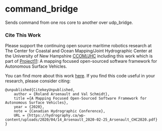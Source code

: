 # command_bridge
Sends command from one ros core to another over udp_bridge.

### Cite This Work
Please support the continuing open source maritime robotics research at The Center for Coastal and Ocean Mapping/Joint Hydrographic Center at the University of New Hampshire [CCOM/JHC](http://ccom.unh.edu/) including this work which is part of [Project11](https://github.com/CCOMJHC/project11): A mapping focused open-sourced software framework for Autonomous Surface Vehicles.

You can find more about this work [here](http://ccom.unh.edu/publications/mapping-focused-open-sourced-software-framework-autonomous-surface-vehicles).
If you find this code useful in your research, please consider citing:
```
@unpublished{CitekeyUnpublished,
    author = {Roland Arsenault and Val Schmidt},
    title ={A Mapping Focused Open-Sourced Software Framework for Autonomous Surface Vehicles},
    year = {2020},
    note = {Canadian Hydrographic Conference},
    URL = {https://hydrography.ca/wp-content/uploads/2020/04/14_Arsenault_2020-02-25_Arsenault_CHC2020.pdf}
}
```
